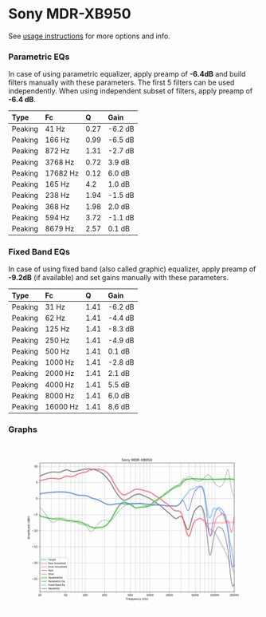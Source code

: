 # Sony MDR-XB950
See [usage instructions](https://github.com/jaakkopasanen/AutoEq#usage) for more options and info.

### Parametric EQs
In case of using parametric equalizer, apply preamp of **-6.4dB** and build filters manually
with these parameters. The first 5 filters can be used independently.
When using independent subset of filters, apply preamp of **-6.4 dB**.

| Type    | Fc       |    Q | Gain    |
|:--------|:---------|:-----|:--------|
| Peaking | 41 Hz    | 0.27 | -6.2 dB |
| Peaking | 166 Hz   | 0.99 | -6.5 dB |
| Peaking | 872 Hz   | 1.31 | -2.7 dB |
| Peaking | 3768 Hz  | 0.72 | 3.9 dB  |
| Peaking | 17682 Hz | 0.12 | 6.0 dB  |
| Peaking | 165 Hz   | 4.2  | 1.0 dB  |
| Peaking | 238 Hz   | 1.94 | -1.5 dB |
| Peaking | 368 Hz   | 1.98 | 2.0 dB  |
| Peaking | 594 Hz   | 3.72 | -1.1 dB |
| Peaking | 8679 Hz  | 2.57 | 0.1 dB  |

### Fixed Band EQs
In case of using fixed band (also called graphic) equalizer, apply preamp of **-9.2dB**
(if available) and set gains manually with these parameters.

| Type    | Fc       |    Q | Gain    |
|:--------|:---------|:-----|:--------|
| Peaking | 31 Hz    | 1.41 | -6.2 dB |
| Peaking | 62 Hz    | 1.41 | -4.4 dB |
| Peaking | 125 Hz   | 1.41 | -8.3 dB |
| Peaking | 250 Hz   | 1.41 | -4.9 dB |
| Peaking | 500 Hz   | 1.41 | 0.1 dB  |
| Peaking | 1000 Hz  | 1.41 | -2.8 dB |
| Peaking | 2000 Hz  | 1.41 | 2.1 dB  |
| Peaking | 4000 Hz  | 1.41 | 5.5 dB  |
| Peaking | 8000 Hz  | 1.41 | 6.0 dB  |
| Peaking | 16000 Hz | 1.41 | 8.6 dB  |

### Graphs
![](./Sony%20MDR-XB950.png)
